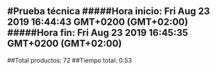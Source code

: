 #Prueba técnica 
#####Hora inicio: Fri Aug 23 2019 16:44:43 GMT+0200 (GMT+02:00)
#####Hora fin: Fri Aug 23 2019 16:45:35 GMT+0200 (GMT+02:00)
---
##Total productos: 72
##Tiempo total: 0:53